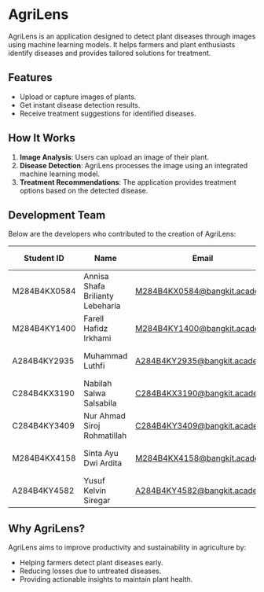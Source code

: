 # AgriLens

AgriLens is an application designed to detect plant diseases through images using machine learning models. It helps farmers and plant enthusiasts identify diseases and provides tailored solutions for treatment.

## Features
- Upload or capture images of plants.
- Get instant disease detection results.
- Receive treatment suggestions for identified diseases.

## How It Works
1. **Image Analysis**: Users can upload an image of their plant.
2. **Disease Detection**: AgriLens processes the image using an integrated machine learning model.
3. **Treatment Recommendations**: The application provides treatment options based on the detected disease.

## Development Team
Below are the developers who contributed to the creation of AgriLens:

| **Student ID**      | **Name**                         | **Email**                          | **Learning Path**       | **University**                     |
|----------------------|----------------------------------|------------------------------------|-------------------------|-------------------------------------|
| M284B4KX0584        | Annisa Shafa Brilianty Lebeharia | M284B4KX0584@bangkit.academy      | Machine Learning        | Universitas Negeri Surabaya        |
| M284B4KY1400        | Farell Hafidz Irkhami           | M284B4KY1400@bangkit.academy      | Machine Learning        | Universitas Negeri Surabaya        |
| A284B4KY2935        | Muhammad Luthfi                 | A284B4KY2935@bangkit.academy      | Mobile Development      | Universitas Negeri Surabaya        |
| C284B4KX3190        | Nabilah Salwa Salsabila         | C284B4KX3190@bangkit.academy      | Cloud Computing         | Universitas Negeri Surabaya        |
| C284B4KY3409        | Nur Ahmad Siroj Rohmatillah     | C284B4KY3409@bangkit.academy      | Cloud Computing         | Universitas Negeri Surabaya        |
| M284B4KX4158        | Sinta Ayu Dwi Ardita           | M284B4KX4158@bangkit.academy      | Machine Learning        | Universitas Negeri Surabaya        |
| A284B4KY4582        | Yusuf Kelvin Siregar            | A284B4KY4582@bangkit.academy      | Mobile Development      | Universitas Negeri Surabaya        |

## Why AgriLens?
AgriLens aims to improve productivity and sustainability in agriculture by:
- Helping farmers detect plant diseases early.
- Reducing losses due to untreated diseases.
- Providing actionable insights to maintain plant health.
